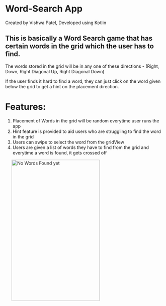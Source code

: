 # Word-Search App
Created by Vishwa Patel, Developed using Kotlin


## This is basically a Word Search game that has certain words in the grid which the user has to find.

 The words stored in the grid will be in any one of these directions - (Right, Down, Right Diagonal Up, Right Diagonal Down)

If the user finds it hard to find a word, they can just click on the word given below the grid to get a hint on the placement direction.

# Features:

 1. Placement of Words in the grid will be random everytime user runs the app
 2. Hint feature is provided to aid users who are struggling to find the word in the grid
 3. Users can swipe to select the word from the gridView
 4. Users are given a list of words they have to find from the grid and everytime a word is found, it gets crossed off

<p float="left">
  <img src="https://github.com/VishwaP98/Word-Search/tree/master/ScreenShots/ScreenShot1.png" width="280" height="450" alt="No Words Found yet" hspace="20">
</p>

